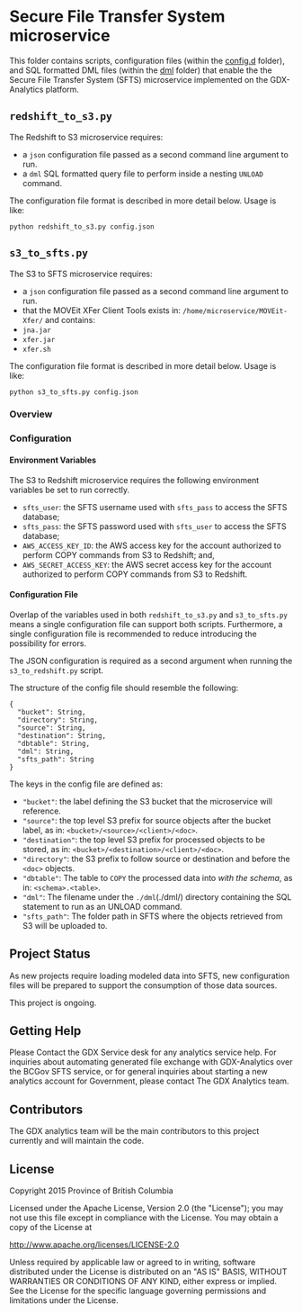 # Secure File Transfer System microservice

This folder contains scripts, configuration files (within the [config.d](./config.d/) folder), and SQL formatted DML files (within the [dml](./dml/) folder) that enable the the Secure File Transfer System (SFTS) microservice implemented on the GDX-Analytics platform.

## `redshift_to_s3.py`

The Redshift to S3 microservice requires:
 - a `json` configuration file passed as a second command line argument to run.
 - a `dml` SQL formatted query file to perform inside a nesting `UNLOAD` command.

The configuration file format is described in more detail below. Usage is like:

```
python redshift_to_s3.py config.json
```

## `s3_to_sfts.py`

The S3 to SFTS microservice requires:
 - a `json` configuration file passed as a second command line argument to run.
 - that the MOVEit XFer Client Tools exists in: `/home/microservice/MOVEit-Xfer/` and contains:
  - `jna.jar`
  - `xfer.jar`
  - `xfer.sh`

The configuration file format is described in more detail below. Usage is like:

```
python s3_to_sfts.py config.json
```

### Overview


### Configuration

#### Environment Variables

The S3 to Redshift microservice requires the following environment variables be set to run correctly.

- `sfts_user`: the SFTS username used with `sfts_pass` to access the SFTS database;
- `sfts_pass`: the SFTS password used with `sfts_user` to access the SFTS database;
- `AWS_ACCESS_KEY_ID`: the AWS access key for the account authorized to perform COPY commands from S3 to Redshift; and,
- `AWS_SECRET_ACCESS_KEY`: the AWS secret access key for the account authorized to perform COPY commands from S3 to Redshift.

#### Configuration File

Overlap of the variables used in both `redshift_to_s3.py` and `s3_to_sfts.py` means a single configuration file can support both scripts. Furthermore, a single configuration file is recommended to reduce introducing the possibility for errors.

The JSON configuration is required as a second argument when running the `s3_to_redshift.py` script.

The structure of the config file should resemble the following:

```
{
  "bucket": String,
  "directory": String,
  "source": String,
  "destination": String,
  "dbtable": String,
  "dml": String,
  "sfts_path": String
}
```

The keys in the config file are defined as:

- `"bucket"`: the label defining the S3 bucket that the microservice will reference.
- `"source"`: the top level S3 prefix for source objects after the bucket label, as in: `<bucket>/<source>/<client>/<doc>`.
- `"destination"`: the top level S3 prefix for processed objects to be stored, as in: `<bucket>/<destination>/<client>/<doc>`.
- `"directory"`: the S3 prefix to follow source or destination and before the `<doc>` objects.
- `"dbtable"`: The table to `COPY` the processed data into _with the schema_, as in: `<schema>.<table>`.
- `"dml"`: The filename under the `./dml`(./dml/) directory containing the SQL statement to run as an UNLOAD command.
- `"sfts_path"`: The folder path in SFTS where the objects retrieved from S3 will be uploaded to.

## Project Status

As new projects require loading modeled data into SFTS, new configuration files will be prepared to support the consumption of those data sources.

This project is ongoing.

## Getting Help

Please Contact the GDX Service desk for any analytics service help. For inquiries about automating generated file exchange with GDX-Analytics over the BCGov SFTS service, or for general inquiries about starting a new analytics account for Government, please contact The GDX Analytics team.

## Contributors

The GDX analytics team will be the main contributors to this project currently and will maintain the code.

## License

Copyright 2015 Province of British Columbia

Licensed under the Apache License, Version 2.0 (the "License");
you may not use this file except in compliance with the License.
You may obtain a copy of the License at

   http://www.apache.org/licenses/LICENSE-2.0

Unless required by applicable law or agreed to in writing, software
distributed under the License is distributed on an "AS IS" BASIS,
WITHOUT WARRANTIES OR CONDITIONS OF ANY KIND, either express or implied.
See the License for the specific language governing permissions and limitations under the License.
